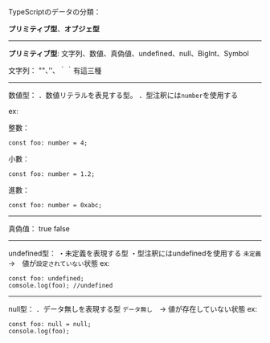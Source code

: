 TypeScriptのデータの分類：

**プリミティブ型**、**オブジェ型**

---
**プリミティブ型**:
文字列、数値、真偽値、undefined、null、BigInt、Symbol


文字列：
""、’’、｀｀有這三種

---

数値型：
．数値リテラルを表見する型。
．型注釈には`number`を使用する

ex:

整數：
```
const foo: number = 4;
```
小數：
```
const foo: number = 1.2;
```

進數：
```
const foo: number = 0xabc;
```

---

真偽值：
true false

---

undefined型：
・未定義を表現する型
・型注釈にはundefinedを使用する
`未定義`　→　値が`設定されていない`状態
ex:
```
const foo: undefined;
comsole.log(foo); //undefined
```
---

null型：
．データ無しを表現する型
`データ無し`　→ 値が存在していない状態
ex:
```
const foo: null = null;
console.log(foo);
```